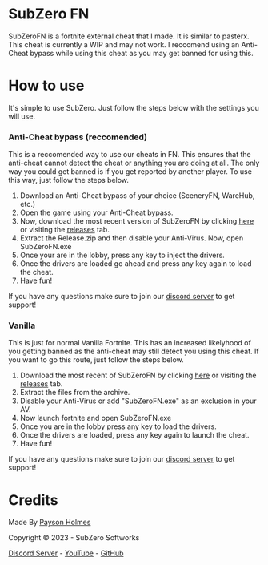 
# SubZero FN

SubZeroFN is a fortnite external cheat that I made. It is similar to pasterx. This cheat is currently a WIP and may not work. I reccomend using an Anti-Cheat bypass while using this cheat as you may get banned for using this.

# How to use

It's simple to use SubZero. Just follow the steps below with the settings you will use.

### Anti-Cheat bypass (reccomended)

This is a reccomended way to use our cheats in FN. This ensures that the anti-cheat cannot detect the cheat or anything you are doing at all. The only way you could get banned is if you get reported by another player. To use this way, just follow the steps below.

1. Download an Anti-Cheat bypass of your choice (SceneryFN, WareHub, etc.)
2. Open the game using your Anti-Cheat bypass.
3. Now, download the most recent version of SubZeroFN by clicking [here](https://github.com/P-DennyGamingYT/SubZeroFN/releases/latest/download/Release.zip) or visiting the [releases](https://github.com/P-DennyGamingYT/SubZeroFN/releases/latest) tab.
4. Extract the Release.zip and then disable your Anti-Virus. Now, open SubZeroFN.exe
5. Once your are in the lobby, press any key to inject the drivers.
6. Once the drivers are loaded go ahead and press any key again to load the cheat.
7. Have fun!

If you have any questions make sure to join our [discord server](https://dsc.gg/subzeross) to get support!

### Vanilla

This is just for normal Vanilla Fortnite. This has an increased likelyhood of you getting banned as the anti-cheat may still detect you using this cheat. If you want to go this route, just follow the steps below.

1. Download the most recent of SubZeroFN by clicking [here](https://github.com/P-DennyGamingYT/SubZeroFN/releases/latest/download/Release.zip) or visiting the [releases](https://github.com/P-DennyGamingYT/SubZeroFN/releases/latest) tab.
2. Extract the files from the archive.
3. Disable your Anti-Virus or add "SubZeroFN.exe" as an exclusion in your AV.
4. Now launch fortnite and open SubZeroFN.exe
5. Once you are in the lobby press any key to load the drivers.
6. Once the drivers are loaded, press any key again to launch the cheat.
7. Have fun!

If you have any questions make sure to join our [discord server](https://dsc.gg/subzeross) to get support!

# Credits

Made By [Payson Holmes](https://discord.com/users/820680923887566868)

Copyright &copy; 2023 - SubZero Softworks

[Discord Server](https://dsc.gg/subzeross) - [YouTube](https://youtube.com/P-Denny) - [GitHub](https://github.com/P-DennyGamingYT)
